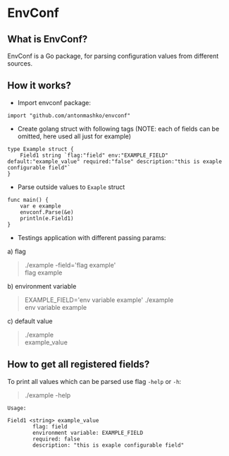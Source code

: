 # EnvConf
## What is EnvConf?  
EnvConf is a Go package, for parsing configuration values from different sources. 

## How it works?
- Import envconf package:
``` golang
import "github.com/antonmashko/envconf"
```

- Create golang struct with following tags (NOTE: each of fields can be omitted, here used all just for example)
``` golang
type Example struct {
    Field1 string `flag:"field" env:"EXAMPLE_FIELD" default:"example_value" required:"false" description:"this is exaple configurable field"`
}
```

- Parse outside values to `Exaple` struct
``` golang
func main() {
    var e example
    envconf.Parse(&e)
    println(e.Field1)
}
```

- Testings application with different passing params:
    
a) flag 
> ./example -field='flag example'   
> flag example  

b) environment variable 
> EXAMPLE_FIELD='env variable example' ./example    
> env variable example  

c) default value    
> ./example     
> example_value 

## How to get all registered fields?
To print all values which can be parsed use flag `-help` or `-h`:
> ./example -help   
```
Usage:

Field1 <string> example_value
        flag: field
        environment variable: EXAMPLE_FIELD
        required: false
        description: "this is exaple configurable field"
```